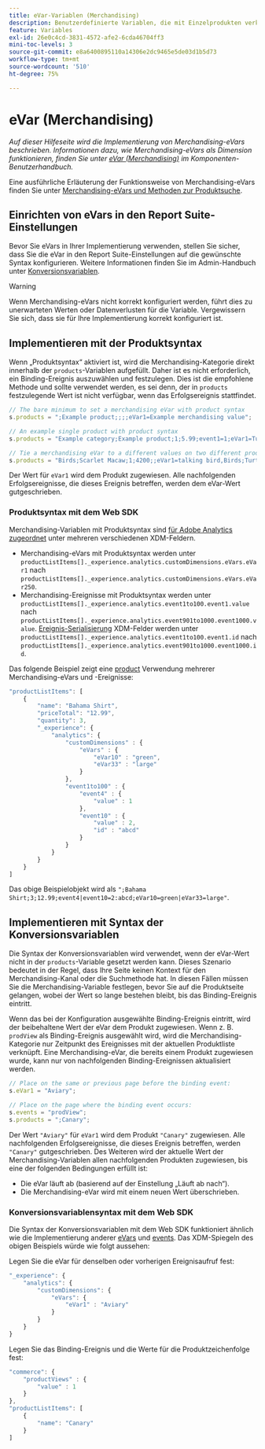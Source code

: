 ```yaml
---
title: eVar-Variablen (Merchandising)
description: Benutzerdefinierte Variablen, die mit Einzelprodukten verknüpft sind.
feature: Variables
exl-id: 26e0c4cd-3831-4572-afe2-6cda46704ff3
mini-toc-levels: 3
source-git-commit: e8a6400895110a14306e2dc9465e5de03d1b5d73
workflow-type: tm+mt
source-wordcount: '510'
ht-degree: 75%

---
```


# eVar (Merchandising)

*Auf dieser Hilfeseite wird die Implementierung von Merchandising-eVars beschrieben. Informationen dazu, wie Merchandising-eVars als Dimension funktionieren, finden Sie unter [eVar (Merchandising)](/help/components/dimensions/evar-merchandising.md) im Komponenten-Benutzerhandbuch.*

Eine ausführliche Erläuterung der Funktionsweise von Merchandising-eVars finden Sie unter [Merchandising-eVars und Methoden zur Produktsuche](https://experienceleague.adobe.com/docs/analytics/admin/admin-tools/conversion-variables/merchandising-evars.html?lang=de).

## Einrichten von eVars in den Report Suite-Einstellungen

Bevor Sie eVars in Ihrer Implementierung verwenden, stellen Sie sicher, dass Sie die eVar in den Report Suite-Einstellungen auf die gewünschte Syntax konfigurieren. Weitere Informationen finden Sie im Admin-Handbuch unter [Konversionsvariablen](/help/admin/admin/conversion-var-admin/conversion-var-admin.md).

>[!WARNING]
>
>Wenn Merchandising-eVars nicht korrekt konfiguriert werden, führt dies zu unerwarteten Werten oder Datenverlusten für die Variable. Vergewissern Sie sich, dass sie für Ihre Implementierung korrekt konfiguriert ist.

## Implementieren mit der Produktsyntax

Wenn „Produktsyntax“ aktiviert ist, wird die Merchandising-Kategorie direkt innerhalb der `products`-Variablen aufgefüllt. Daher ist es nicht erforderlich, ein Binding-Ereignis auszuwählen und festzulegen. Dies ist die empfohlene Methode und sollte verwendet werden, es sei denn, der in `products` festzulegende Wert ist nicht verfügbar, wenn das Erfolgsereignis stattfindet.

```js
// The bare minimum to set a merchandising eVar with product syntax
s.products = ";Example product;;;;eVar1=Example merchandising value";

// An example single product with product syntax
s.products = "Example category;Example product;1;5.99;event1=1;eVar1=Turtles";

// Tie a merchandising eVar to a different values on two different products
s.products = "Birds;Scarlet Macaw;1;4200;;eVar1=talking bird,Birds;Turtle dove;2;550;;eVar1=love birds";
```

Der Wert für `eVar1` wird dem Produkt zugewiesen. Alle nachfolgenden Erfolgsereignisse, die dieses Ereignis betreffen, werden dem eVar-Wert gutgeschrieben.

### Produktsyntax mit dem Web SDK

Merchandising-Variablen mit Produktsyntax sind [für Adobe Analytics zugeordnet](https://experienceleague.adobe.com/docs/analytics/implementation/aep-edge/variable-mapping.html?lang=de) unter mehreren verschiedenen XDM-Feldern.

* Merchandising-eVars mit Produktsyntax werden unter `productListItems[]._experience.analytics.customDimensions.eVars.eVar1` nach `productListItems[]._experience.analytics.customDimensions.eVars.eVar250`.
* Merchandising-Ereignisse mit Produktsyntax werden unter `productListItems[]._experience.analytics.event1to100.event1.value` nach `productListItems[]._experience.analytics.event901to1000.event1000.value`. [Ereignis-Serialisierung](events/event-serialization.md) XDM-Felder werden unter `productListItems[]._experience.analytics.event1to100.event1.id` nach `productListItems[]._experience.analytics.event901to1000.event1000.id`.

Das folgende Beispiel zeigt eine [product](products.md) Verwendung mehrerer Merchandising-eVars und -Ereignisse:

```js
"productListItems": [
    {
        "name": "Bahama Shirt",
        "priceTotal": "12.99",
        "quantity": 3,
        "_experience": {
            "analytics": {
                "customDimensions" : {
                    "eVars" : {
                        "eVar10" : "green",
                        "eVar33" : "large"
                    }
                },
                "event1to100" : {
                    "event4" : {
                        "value" : 1
                    },
                    "event10" : {
                        "value" : 2,
                        "id" : "abcd"
                    }
                }
            }
        }
    }
]
```

Das obige Beispielobjekt wird als `";Bahama Shirt;3;12.99;event4|event10=2:abcd;eVar10=green|eVar33=large"`.

## Implementieren mit Syntax der Konversionsvariablen

Die Syntax der Konversionsvariablen wird verwendet, wenn der eVar-Wert nicht in der `products`-Variable gesetzt werden kann. Dieses Szenario bedeutet in der Regel, dass Ihre Seite keinen Kontext für den Merchandising-Kanal oder die Suchmethode hat. In diesen Fällen müssen Sie die Merchandising-Variable festlegen, bevor Sie auf die Produktseite gelangen, wobei der Wert so lange bestehen bleibt, bis das Binding-Ereignis eintritt.

Wenn das bei der Konfiguration ausgewählte Binding-Ereignis eintritt, wird der beibehaltene Wert der eVar dem Produkt zugewiesen. Wenn z. B. `prodView` als Binding-Ereignis ausgewählt wird, wird die Merchandising-Kategorie nur Zeitpunkt des Ereignisses mit der aktuellen Produktliste verknüpft. Eine Merchandising-eVar, die bereits einem Produkt zugewiesen wurde, kann nur von nachfolgenden Binding-Ereignissen aktualisiert werden.

```js
// Place on the same or previous page before the binding event:
s.eVar1 = "Aviary";

// Place on the page where the binding event occurs:
s.events = "prodView";
s.products = ";Canary";
```

Der Wert `"Aviary"` für `eVar1` wird dem Produkt `"Canary"` zugewiesen. Alle nachfolgenden Erfolgsereignisse, die dieses Ereignis betreffen, werden `"Canary"` gutgeschrieben. Des Weiteren wird der aktuelle Wert der Merchandising-Variablen allen nachfolgenden Produkten zugewiesen, bis eine der folgenden Bedingungen erfüllt ist:

* Die eVar läuft ab (basierend auf der Einstellung „Läuft ab nach“).
* Die Merchandising-eVar wird mit einem neuen Wert überschrieben.

### Konversionsvariablensyntax mit dem Web SDK

Die Syntax der Konversionsvariablen mit dem Web SDK funktioniert ähnlich wie die Implementierung anderer [eVars](evar.md) und [events](events/events-overview.md). Das XDM-Spiegeln des obigen Beispiels würde wie folgt aussehen:

Legen Sie die eVar für denselben oder vorherigen Ereignisaufruf fest:

```js
"_experience": {
    "analytics": {
        "customDimensions": {
            "eVars": {
                "eVar1" : "Aviary"
            }
        }
    }
}
```

Legen Sie das Binding-Ereignis und die Werte für die Produktzeichenfolge fest:

```js
"commerce": {
    "productViews" : {
        "value" : 1
    }
},
"productListItems": [
    {
        "name": "Canary"
    }
]
```

